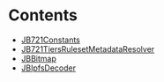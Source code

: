 

# Contents
- [JB721Constants](JB721Constants.md)
- [JB721TiersRulesetMetadataResolver](JB721TiersRulesetMetadataResolver.md)
- [JBBitmap](JBBitmap.md)
- [JBIpfsDecoder](JBIpfsDecoder.md)
